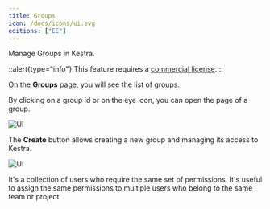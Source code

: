 ```yaml
---
title: Groups
icon: /docs/icons/ui.svg
editions: ["EE"]
---
```


Manage Groups in Kestra.

::alert{type="info"}
This feature requires a [commercial license](/pricing).
::

On the **Groups** page, you will see the list of groups.

By clicking on a group id or on the eye icon, you can open the page of a group.

![UI](../../../user-interface-guide/19-EE-Groups.png)

The **Create** button allows creating a new group and managing its access to Kestra.

![UI](../../../user-interface-guide/20-EE-Groups-Access.png)


It's a collection of users who require the same set of permissions. It's useful to assign the same permissions to multiple users who belong to the same team or project.

